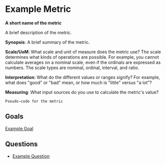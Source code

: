 # Example Metric

**A short name of the metric**

A brief description of the metric.

**Synopsis**: A brief summary of the metric.  

**Scale/UoM**: What scale and unit of measure does the metric use? The scale determines what kinds of operations are possible. For example, you cannot calculate averages on a nominal scale, even if the ordinals are expressed as numbers. The scale types are nominal, ordinal, interval, and ratio.  

**Interpretation**: What do the different values or ranges signify? For example, what does "good" or "bad" mean, or how much is "little" versus "a lot"?  

**Measuring**: What input sources do you use to calculate the metric's value?  

```Pseudo-code for the metric```

## Goals

[Example Goal](./gqm_example_goal.md)

## Questions

* [Example Question](./gqm_example_question.md)
